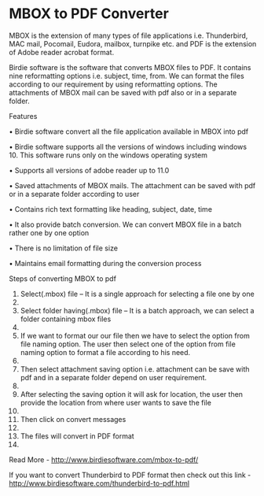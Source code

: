 # MBOX to PDF Converter

MBOX is the extension of many types of file applications i.e. Thunderbird, MAC mail, Pocomail, Eudora, mailbox, turnpike etc. and PDF is the extension of Adobe reader acrobat format.

Birdie software is the software that converts MBOX files to PDF. It contains nine reformatting options i.e. subject, time, from. We can format the files according to our requirement by using reformatting options. The attachments of MBOX mail can be saved with pdf also or in a separate folder.


Features


•	Birdie software convert all the file application available in MBOX into pdf

•	Birdie software supports all the versions of windows including windows 10. This software runs only on the windows operating system

•	Supports all versions of adobe reader up to 11.0

•	Saved attachments of MBOX mails. The attachment can be saved with pdf or in a separate folder according to user

•	Contains rich text formatting like heading, subject, date, time

•	It also provide batch conversion. We can convert MBOX file in a batch rather one by one option

•	There is no limitation of file size

•	Maintains email formatting during the conversion process


Steps of converting MBOX to pdf 


1.	Select(.mbox) file – It is a single approach for selecting a file one by one
2.	
2.	Select folder having(.mbox) file – It is a batch approach, we can select a folder containing mbox files
3.	
3.	If we want to format our our file then we have to select the option from file naming option. The user then select one of the option from file naming option to format a file according to his need.
4.	
4.	Then select attachment saving option i.e. attachment can be save with pdf and in a separate folder depend on user requirement.
5.	
5.	After selecting the saving option it will ask for location, the user then provide the location from where user wants to save the file
6.	
6.	Then click on convert messages
7.	
7.	The files will convert in PDF format
8.	
Read More - http://www.birdiesoftware.com/mbox-to-pdf/

If you want to convert Thunderbird to PDF format then check out this link - http://www.birdiesoftware.com/thunderbird-to-pdf.html
